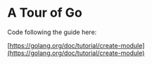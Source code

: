 # A Tour of Go

Code following the guide here: 

[https://golang.org/doc/tutorial/create-module](https://golang.org/doc/tutorial/create-module)